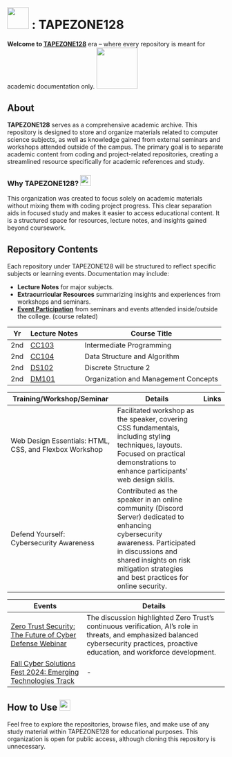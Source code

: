 # <img src="https://media.infosec.exchange/infosec.exchange/custom_emojis/images/000/029/056/original/6fb1e9cf4258bc9e.png" length="50" width="50" /> : TAPEZONE128 

**Welcome to [TAPEZONE128](https://github.com/TAPEZONE128)** era – where every repository is meant for academic documentation only. <img src="https://c.tenor.com/Ez99PJpx8PwAAAAC/tenor.gif" width="95" length="25" />

## About

**TAPEZONE128** serves as a comprehensive academic archive. This repository is designed to store and organize materials related to computer science subjects, as well as knowledge gained from external seminars and workshops attended outside of the campus. The primary goal is to separate academic content from coding and project-related repositories, creating a streamlined resource specifically for academic references and study.

### Why TAPEZONE128?  <img src="https://media.infosec.exchange/infosec.exchange/custom_emojis/images/000/170/641/static/72d670f0863a3d55.png" length="25" width="25" />

This organization was created to focus solely on academic materials without mixing them with coding project progress. This clear separation aids in focused study and makes it easier to access educational content. It is a structured space for resources, lecture notes, and insights gained beyond coursework.

## Repository Contents

Each repository under TAPEZONE128 will be structured to reflect specific subjects or learning events. Documentation may include:

- **Lecture Notes** for major subjects.
- **Extracurricular Resources** summarizing insights and experiences from workshops and seminars.
- [**Event Participation**](https://github.com/TAPEZONE128/event-participation/tree/main) from seminars and events attended inside/outside the college. (course related)

| Yr | Lecture Notes | Course Title | 
|---|-------------|-------|
| 2nd | [CC103](https://github.com/TAPEZONE128/intermediate-programming) | Intermediate Programming |  
| 2nd | [CC104](https://github.com/TAPEZONE128/data-structure-and-algorithms) | Data Structure and Algorithm |  
| 2nd | [DS102](https://github.com/TAPEZONE128/discrete-structures-ii) | Discrete Structure 2 |  
| 2nd | [DM101](https://github.com/TAPEZONE128/organization-and-management-concepts) | Organization and Management Concepts |  

| Training/Workshop/Seminar | Details | Links |
|----------|---------|-------|
| Web Design Essentials: HTML, CSS, and Flexbox Workshop | Facilitated workshop as the speaker, covering CSS fundamentals, including styling techniques, layouts. Focused on practical demonstrations to enhance participants' web design skills. | |
| Defend Yourself: Cybersecurity Awareness | Contributed as the speaker in an online community (Discord Server) dedicated to enhancing cybersecurity awareness. Participated in discussions and shared insights on risk mitigation strategies and best practices for online security. | |

| Events | Details | 
|----------|---------|
| [Zero Trust Security: The Future of Cyber Defense Webinar](https://github.com/TAPEZONE128/event-participation/blob/main/Zero%20Trust%20Security%20-%20The%20Future%20Of%20Cyber%20Defense.pdf) | The discussion highlighted Zero Trust’s continuous verification, AI’s role in threats, and emphasized balanced cybersecurity practices, proactive education, and workforce development. |
| [Fall Cyber Solutions Fest 2024: Emerging Technologies Track](https://github.com/TAPEZONE128/event-participation/tree/main/SANS%20Fall%20Cyber%20Solutions%20Fest%202024/Emerging%20Technologies%20Track) | - |





## How to Use <img src="https://media.infosec.exchange/infosec.exchange/custom_emojis/images/000/170/619/static/369c8d541ed279a6.png" length="25" width="25" />

Feel free to explore the repositories, browse files, and make use of any study material within TAPEZONE128 for educational purposes. This organization is open for public access, although cloning this repository is unnecessary.
